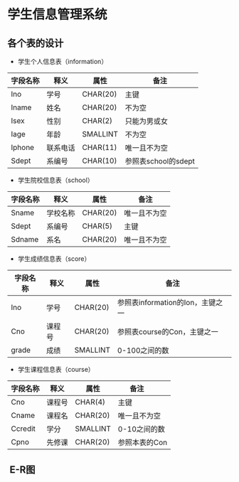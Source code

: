 # 学生信息管理系统
## 各个表的设计
* 学生个人信息表（information）       

字段名称 | 释义 | 属性 | 备注     
-------|-----|------|------    
Ino | 学号 | CHAR(20) | 主键
Iname | 姓名 | CHAR(20) | 不为空
Isex | 性别 | CHAR(2) | 只能为男或女
Iage | 年龄 | SMALLINT | 不为空
Iphone | 联系电话 | CHAR(11) | 唯一且不为空
Sdept | 系编号 | CHAR(10) | 参照表school的sdept

* 学生院校信息表（school）

字段名称 | 释义 | 属性 | 备注     
-------|-----|------|------ 
Sname | 学校名称 | CHAR(20) | 唯一且不为空
Sdept | 系编号 | CHAR(5) | 主键
Sdname | 系名 | CHAR(20) | 唯一且不为空

* 学生成绩信息表（score）

字段名称 | 释义 | 属性 | 备注     
-------|-----|------|------ 
Ino| 学号 | CHAR(20) | 参照表information的Ion，主键之一
Cno | 课程号 | CHAR(20) | 参照表course的Con，主键之一
grade | 成绩 | SMALLINT | 0-100之间的数

* 学生课程信息表（course）

字段名称 | 释义 | 属性 | 备注      
-------|-----|------|------ 
Cno | 课程号 | CHAR(4) | 主键
Cname | 课程名 | CHAR(20)| 唯一且不为空
Ccredit | 学分 | SMALLINT | 0-10之间的数
Cpno | 先修课 | CHAR(20) | 参照本表的Con
 
 ##  E-R图
 
